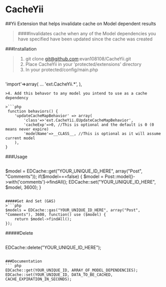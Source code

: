 CacheYii
========

##Yii Extension that helps invalidate cache on Model dependent results
>####Invalidates cache when any of the Model dependencies you have specified have been updated since the cache was created

###Installation
>1. git clone git@github.com:evan108108/CacheYii.git
>2. Place CacheYii in your 'protected/extensions' directory
>3. In your protected/config/main.php

>```php
'import'=>array(
    ...
    'ext.CacheYii.*',
),
```
>4. Add this behavor to any model you intend to use as a cache dependency 

>```php
 function behaviors() {
    'updateCacheMapBehavior' => array(
        'class'=>'ext.CacheYii.EUpdateCacheMapBehavior',
        'cacheExp'=>0, //This is optional and the default is 0 (0 means never expire)
        'modelName'=>__CLASS__, //This is optional as it will assume current model
    ),
}
```

###Usage
>```php
$model = EDCache::get("YOUR_UNIQUE_ID_HERE", array("Post", "Comments"));
if($model===false)
{
   $model = Post::model()->with('comments')->findAll();
   EDCache::set("YOUR_UNIQUE_ID_HERE", $model, 3600);
}
```

#####Get And Set (GAS)
>```php
$models = EDCache::gas("YOUR_UNIQUE_ID_HERE", array("Post", "Comments"), 3600, function() use ($model) {
	return $model->findAll();
});
```

#####Delete
>```php
EDCache::delete("YOUR_UNIQUE_ID_HERE");
```

###Documentation
``` php
EDCache::get(YOUR_UNIQUE_ID, ARRAY_OF_MODEL_DEPENDENCIES);
EDCache::set(YOUR_UNIQUE_ID, DATA_TO_BE_CACHED, CACHE_EXPIRATION_IN_SECONDS);
```
